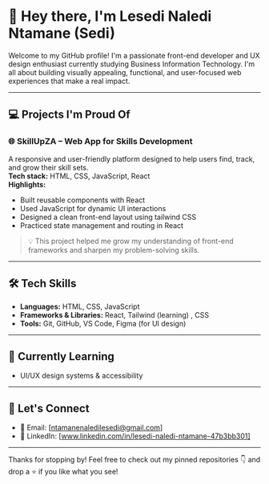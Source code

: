 # 👋 Hey there, I'm Lesedi Naledi Ntamane (Sedi)

Welcome to my GitHub profile! I'm a passionate front-end developer and UX design enthusiast currently studying Business Information Technology. I'm all about building visually appealing, functional, and user-focused web experiences that make a real impact.

---

## 💻 Projects I'm Proud Of

### 🌐 SkillUpZA – Web App for Skills Development  
A responsive and user-friendly platform designed to help users find, track, and grow their skill sets.  
**Tech stack:** HTML, CSS, JavaScript, React  
**Highlights:**  
- Built reusable components with React  
- Used JavaScript for dynamic UI interactions  
- Designed a clean front-end layout using tailwind CSS
- Practiced state management and routing in React  

> 💡 This project helped me grow my understanding of front-end frameworks and sharpen my problem-solving skills.

---

## 🛠️ Tech Skills

- **Languages:** HTML, CSS, JavaScript 
- **Frameworks & Libraries:** React, Tailwind (learning) , CSS
- **Tools:** Git, GitHub, VS Code, Figma (for UI design)

---

## 🌱 Currently Learning

- UI/UX design systems & accessibility

---

## 🔗 Let's Connect

- 📧 Email: [ntamanenaledilesedi@gmail.com]
- 🧠 LinkedIn: [www.linkedin.com/in/lesedi-naledi-ntamane-47b3bb301]

---

Thanks for stopping by! Feel free to check out my pinned repositories 👇 and drop a ⭐️ if you like what you see!
